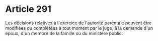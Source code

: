 # Article 291

Les décisions relatives à l'exercice de l'autorité parentale peuvent être modifiées ou complétées à tout moment par le juge, à la demande d'un époux, d'un membre de la famille ou du ministère public.